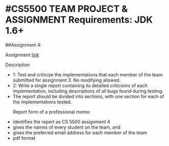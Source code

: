 #CS5500 TEAM PROJECT & ASSIGNMENT
Requirements: JDK 1.6+
======
##Assignment 4:
  <p> Assignment <a href="http://www.ccs.neu.edu/course/cs5500f14/assignment4.txt">link</a></p>
  <p>Description</p>
  <ul>
  <li>1: Test and criticize the implementations that each member of the team submitted for assignment 3. No modifying allowed.</li>
  <li>2: Write a single report containing its detailed criticisms of each implementation, including descriptions of all bugs found during testing.</li> 
  <li> The report should be divided into sections, with one section for each of the implementations tested.</li>
    
  <p>Report form of a professional memo:<p>
      <li> identifies the report as CS 5500 assignment 4</li>
      <li> gives the names of every student on the team, and</li>
      <li> gives the preferred email address for each member of the team</li>
      <li> pdf format</li>
